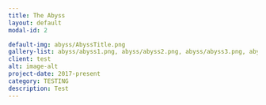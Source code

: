 ```yaml
---
title: The Abyss
layout: default
modal-id: 2

default-img: abyss/AbyssTitle.png
gallery-list: abyss/abyss1.png, abyss/abyss2.png, abyss/abyss3.png, abyss/abyss4.png
client: test
alt: image-alt
project-date: 2017-present
category: TESTING
description: Test
---
```

